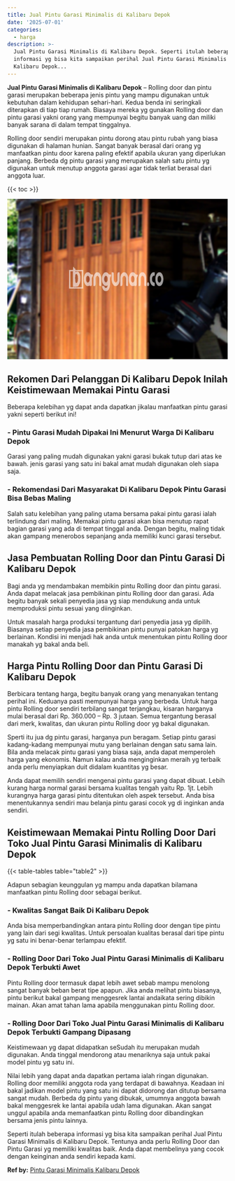 ```yaml
---
title: Jual Pintu Garasi Minimalis di Kalibaru Depok
date: '2025-07-01'
categories:
  - harga
description: >-
  Jual Pintu Garasi Minimalis di Kalibaru Depok. Seperti itulah beberapa
  informasi yg bisa kita sampaikan perihal Jual Pintu Garasi Minimalis di
  Kalibaru Depok...
---
```


**Jual Pintu Garasi Minimalis di Kalibaru Depok** – Rolling door dan pintu garasi merupakan beberapa jenis pintu yang mampu digunakan untuk kebutuhan dalam kehidupan sehari-hari. Kedua benda ini seringkali diterapkan di tiap tiap rumah. Biasaya mereka yg gunakan Rolling door dan pintu garasi yakni orang yang mempunyai begitu banyak uang dan miliki banyak sarana di dalam tempat tinggalnya.

Rolling door sendiri merupakan pintu dorong atau pintu rubah yang biasa digunakan di halaman hunian. Sangat banyak berasal dari orang yg manfaatkan pintu door karena paling efektif apabila ukuran yang diperlukan panjang. Berbeda dg pintu garasi yang merupakan salah satu pintu yg digunakan untuk menutup anggota garasi agar tidak terliat berasal dari anggota luar.

{{< toc >}}

![Jual Pintu Garasi Minimalis di Kalibaru Depok](/images/pintu-garasi-39.png)

## Rekomen Dari Pelanggan Di Kalibaru Depok Inilah Keistimewaan Memakai Pintu Garasi

Beberapa kelebihan yg dapat anda dapatkan jikalau manfaatkan pintu garasi yakni seperti berikut ini!

### \- Pintu Garasi Mudah Dipakai Ini Menurut Warga Di Kalibaru Depok

Garasi yang paling mudah digunakan yakni garasi bukak tutup dari atas ke bawah. jenis garasi yang satu ini bakal amat mudah digunakan oleh siapa saja.

### \- Rekomendasi Dari Masyarakat Di Kalibaru Depok Pintu Garasi Bisa Bebas Maling

Salah satu kelebihan yang paling utama bersama pakai pintu garasi ialah terlindung dari maling. Memakai pintu garasi akan bisa menutup rapat bagian garasi yang ada di tempat tinggal anda. Dengan begitu, maling tidak akan gampang menerobos sepanjang anda memiliki kunci garasi tersebut.

## Jasa Pembuatan Rolling Door dan Pintu Garasi Di Kalibaru Depok

Bagi anda yg mendambakan membikin pintu Rolling door dan pintu garasi. Anda dapat melacak jasa pembikinan pintu Rolling door dan garasi. Ada begitu banyak sekali penyedia jasa yg siap mendukung anda untuk memproduksi pintu sesuai yang diinginkan.

Untuk masalah harga produksi tergantung dari penyedia jasa yg dipilih. Biasanya setiap penyedia jasa pembikinan pintu punyai patokan harga yg berlainan. Kondisi ini menjadi hak anda untuk menentukan pintu Rolling door manakah yg bakal anda beli.

## Harga Pintu Rolling Door dan Pintu Garasi Di Kalibaru Depok

Berbicara tentang harga, begitu banyak orang yang menanyakan tentang perihal ini. Keduanya pasti mempunyai harga yang berbeda. Untuk harga pintu Rolling door sendiri terbilang sangat terjangkau, kisaran harganya mulai berasal dari Rp. 360.000 – Rp. 3 jutaan. Semua tergantung berasal dari merk, kwalitas, dan ukuran pintu Rolling door yg bakal digunakan.

Sperti itu jua dg pintu garasi, harganya pun beragam. Setiap pintu garasi kadang-kadang mempunyai mutu yang berlainan dengan satu sama lain. Bila anda melacak pintu garasi yang biasa saja, anda dapat memperoleh harga yang ekonomis. Namun kalau anda menginginkan meraih yg terbaik anda perlu menyiapkan duit didalam kuantitas yg besar.

Anda dapat memilih sendiri mengenai pintu garasi yang dapat dibuat. Lebih kurang harga normal garasi bersama kualitas tengah yaitu Rp. 1jt. Lebih kurangnya harga garasi pintu ditentukan oleh aspek tersebut. Anda bisa menentukannya sendiri mau belanja pintu garasi cocok yg di inginkan anda sendiri.

## Keistimewaan Memakai Pintu Rolling Door Dari Toko Jual Pintu Garasi Minimalis di Kalibaru Depok

{{< table-tables table="table2" >}}

Adapun sebagian keunggulan yg mampu anda dapatkan bilamana manfaatkan pintu Rolling door sebagai berikut.

### \- Kwalitas Sangat Baik Di Kalibaru Depok

Anda bisa memperbandingkan antara pintu Rolling door dengan tipe pintu yang lain dari segi kwalitas. Untuk persoalan kualitas berasal dari tipe pintu yg satu ini benar-benar terlampau efektif.

### \- Rolling Door Dari Toko Jual Pintu Garasi Minimalis di Kalibaru Depok Terbukti Awet

Pintu Rolling door termasuk dapat lebih awet sebab mampu menolong sangat banyak beban berat tipe apapun. Jika anda melihat pintu biasanya, pintu berikut bakal gampang menggesrek lantai andaikata sering dibikin mainan. Akan amat tahan lama apabila menggunakan pintu Rolling door.

### \- Rolling Door Dari Toko Jual Pintu Garasi Minimalis di Kalibaru Depok Terbukti Gampang Dipasang

Keistimewaan yg dapat didapatkan seSudah itu merupakan mudah digunakan. Anda tinggal mendorong atau menariknya saja untuk pakai model pintu yg satu ini.

Nilai lebih yang dapat anda dapatkan pertama ialah ringan digunakan. Rolling door memiliki anggota roda yang terdapat di bawahnya. Keadaan ini bakal jadikan model pintu yang satu ini dapat didorong dan ditutup bersama sangat mudah. Berbeda dg pintu yang dibukak, umumnya anggota bawah bakal menggesrek ke lantai apabila udah lama digunakan. Akan sangat unggul apabila anda memanfaatkan pintu Rolling door dibandingkan bersama jenis pintu lainnya.

Seperti itulah beberapa informasi yg bisa kita sampaikan perihal Jual Pintu Garasi Minimalis di Kalibaru Depok. Tentunya anda perlu Rolling Door dan Pintu Garasi yg memiliki kwalitas baik. Anda dapat membelinya yang cocok dengan keinginan anda sendiri kepada kami.

**Ref by:** [Pintu Garasi Minimalis Kalibaru Depok](https://id.wikipedia.org/wiki/Pintu)

